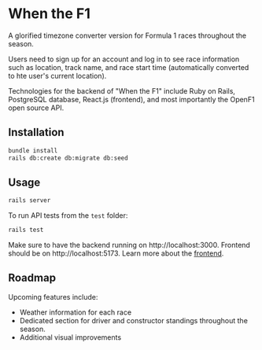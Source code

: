 # When the F1

A glorified timezone converter version for Formula 1 races throughout the season.

Users need to sign up for an account and log in to see race information such as location, track name, and race start time (automatically converted to hte user's current location).

Technologies for the backend of "When the F1" include Ruby on Rails, PostgreSQL database, React.js (frontend), and most importantly the OpenF1 open source API.

## Installation

```bash
bundle install
rails db:create db:migrate db:seed
```

## Usage

```bash
rails server
```

To run API tests from the `test` folder:

```bash
rails test
```

Make sure to have the backend running on http://localhost:3000.
Frontend should be on http://localhost:5173.
Learn more about the [frontend](https://github.com/rexlypenafloridaii/when-the-f1-frontend).

## Roadmap

Upcoming features include:
- Weather information for each race
- Dedicated section for driver and constructor standings throughout the season.
- Additional visual improvements
